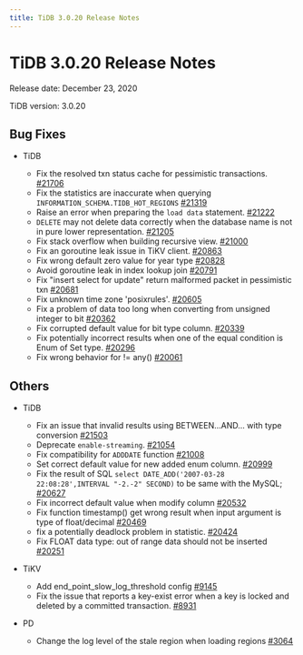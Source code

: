 ```yaml
---
title: TiDB 3.0.20 Release Notes
---
```


# TiDB 3.0.20 Release Notes

Release date: December 23, 2020

TiDB version: 3.0.20

## Bug Fixes

+ TiDB

    - Fix the resolved txn status cache for pessimistic transactions. [#21706](https://github.com/pingcap/tidb/pull/21706)
    - Fix the statistics are inaccurate when querying `INFORMATION_SCHEMA.TIDB_HOT_REGIONS` [#21319](https://github.com/pingcap/tidb/pull/21319)
    - Raise an error when preparing the `load data` statement. [#21222](https://github.com/pingcap/tidb/pull/21222)
    - `DELETE` may not delete data correctly when the database name is not in pure lower representation. [#21205](https://github.com/pingcap/tidb/pull/21205)
    - Fix stack overflow when building recursive view. [#21000](https://github.com/pingcap/tidb/pull/21000)
    - Fix an goroutine leak issue in TiKV client. [#20863](https://github.com/pingcap/tidb/pull/20863)
    - Fix wrong default zero value for year type [#20828](https://github.com/pingcap/tidb/pull/20828)
    - Avoid goroutine leak in index lookup join [#20791](https://github.com/pingcap/tidb/pull/20791)
    - Fix "insert select for update" return malformed packet in pessimistic txn [#20681](https://github.com/pingcap/tidb/pull/20681)
    - Fix unknown time zone 'posixrules'. [#20605](https://github.com/pingcap/tidb/pull/20605)
    - Fix a problem of data too long when converting from unsigned integer to bit [#20362](https://github.com/pingcap/tidb/pull/20362)
    - Fix corrupted default value for bit type column. [#20339](https://github.com/pingcap/tidb/pull/20339)
    - Fix potentially incorrect results when one of the equal condition is Enum of Set type. [#20296](https://github.com/pingcap/tidb/pull/20296)
    - Fix wrong behavior for != any() [#20061](https://github.com/pingcap/tidb/pull/20061)

## Others

+ TiDB

    - Fix an issue that invalid results using BETWEEN...AND... with type conversion [#21503](https://github.com/pingcap/tidb/pull/21503)
    - Deprecate `enable-streaming`. [#21054](https://github.com/pingcap/tidb/pull/21054)
    - Fix compatibility for `ADDDATE` function [#21008](https://github.com/pingcap/tidb/pull/21008)
    - Set correct default value for new added enum column. [#20999](https://github.com/pingcap/tidb/pull/20999)
    - Fix the result of SQL `select DATE_ADD('2007-03-28 22:08:28',INTERVAL "-2.-2" SECOND)` to be same with the MySQL; [#20627](https://github.com/pingcap/tidb/pull/20627)
    - Fix incorrect default value when modify column [#20532](https://github.com/pingcap/tidb/pull/20532)
    - Fix function timestamp() get wrong result when input argument is type of float/decimal [#20469](https://github.com/pingcap/tidb/pull/20469)
    - fix a potentially deadlock problem in statistic. [#20424](https://github.com/pingcap/tidb/pull/20424)
    - Fix FLOAT data type: out of range data should not be inserted [#20251](https://github.com/pingcap/tidb/pull/20251)

+ TiKV

    - Add end_point_slow_log_threshold config [#9145](https://github.com/tikv/tikv/pull/9145)
    - Fix the issue that reports a key-exist error when a key is locked and deleted by a committed transaction. [#8931](https://github.com/tikv/tikv/pull/8931)

+ PD

    - Change the log level of the stale region when loading regions [#3064](https://github.com/pingcap/pd/pull/3064)
